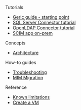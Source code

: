 Tutorials
* [Geric guide - starting point](https://github.com/ArvindHarinder1/PrivatePreviewDocs/blob/main/1ECMATutorial.md) 
* [SQL Server Connector tutorial](https://github.com/ArvindHarinder1/PrivatePreviewDocs/blob/main/2ConnectorSQL.md) 
* [OpenLDAP Connector tutorial](https://github.com/ArvindHarinder1/PrivatePreviewDocs/blob/main/2ConnectorLDAP.md)
* [SCIM app on-prem](https://github.com/ArvindHarinder1/PrivatePreviewDocs/blob/main/2ConnectorSCIM.md)

Concepts
* [Architecture](https://github.com/ArvindHarinder1/PrivatePreviewDocs/blob/main/3Architecture.md) 

How-to guides
* [Troubleshooting](https://github.com/ArvindHarinder1/PrivatePreviewDocs/blob/main/Monitoring.md) 
* [MIM Migration](https://github.com/ArvindHarinder1/PrivatePreviewDocs/blob/main/MIMmigration.md)

Reference
* [Known limitations](https://github.com/ArvindHarinder1/PrivatePreviewDocs/blob/main/KnownLimitations.md)
* [Create a VM](https://github.com/ArvindHarinder1/PrivatePreviewDocs/blob/main/CreateVM.md)
